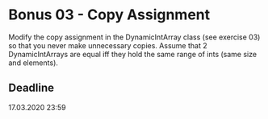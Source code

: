 # Bonus 03 - Copy Assignment

Modify the copy assignment in the DynamicIntArray class (see exercise 03) so that you never make unnecessary copies. Assume that 2 DynamicIntArrays are equal iff they hold the same range of ints (same size and elements).

## Deadline

17.03.2020 23:59
